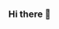 ### Hi there 👋

<!--
**Thales-Gabriel42/Thales-Gabriel42** is a ✨ _special_ ✨ repository because its `README.md` (this file) appears on your GitHub profile.

![Don't Panic](/github-profile-dontpanic.png?raw=true)

Here are some ideas to get you started:

- 🔭 I’m currently working on ...
- 🌱 I’m currently learning ...
- 👯 I’m looking to collaborate on ...
- 🤔 I’m looking for help with ...
- 💬 Ask me about ...
- 📫 How to reach me: ...
- 😄 Pronouns: ...
- ⚡ Fun fact: ...
-->
